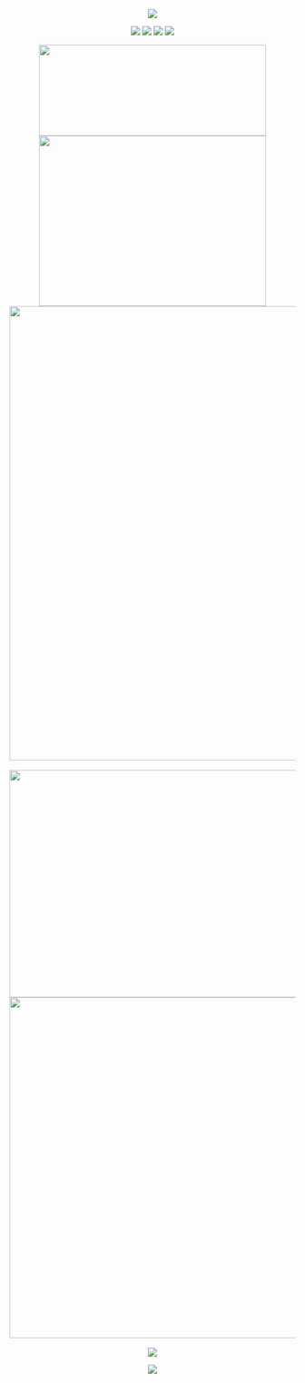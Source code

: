<p align="center">
<img src="https://capsule-render.vercel.app/api?type=waving&color=timeGradient&height=200&&section=header&text=WELCOME!&fontSize=70&fontAlign=50&fontAlignY=30&desc=I'm%20He%20Qijun&descAlign=50&descSize=20&descAlignY=55&animation=twinkling" />
</p>
<div align="center">
<img src="https://komarev.com/ghpvc/?username=hqj2221&abbreviated=true" />
<a href="https://github.com/HQJ2221"><img src="https://img.shields.io/badge/Github-HQJ2221-6666ff?logo=github" /></a>
<a href=""><img src="https://img.shields.io/badge/Bilibili-Null-ff6666?logo=bilibili" /></a>
<img src="https://img.shields.io/badge/版本-1.0.00-66ffff?logo=devdotto" />
</div>
<p align="center">
<!-- https://github.com/anuraghazra/github-readme-stats -->
<img align="center" width="400" height="160" src="https://github-readme-stats.vercel.app/api?username=HQJ2221&title_color=66FFFF&text_color=FFFF66&icon_color=FFFFCC&bg_color=404040&include_all_commits=true&show_icons=true&hide_border=true" />
<!-- https://github.com/DenverCoder1/github-readme-streak-stats -->
<img align="center" width="400" height="300" src="https://streak-stats.demolab.com?user=hqj2221&sideNums=66FFFF&currStreakNum=66FFFF&currStreakLabel=66FFFF&sideLabels=66FFFF&dates=66FFFF&fire=FFFF66&ring=FFFF66&icon_color=FFFFCC&background=404040&date_format=%5BY.%5Dn.j&hide_border=true" />
<br/>
<img align="center" width="800" src="https://github-readme-activity-graph.vercel.app/graph?username=HQJ2221&theme=react-dark&bg_color=404040" />
<br/>
<br/>
<img align="center" height="400" width="600" src="https://github-readme-stats.vercel.app/api/wakatime?username=HQJ2221&title_color=66FFFF&text_color=FFFF66&icon_color=FFFFCC&bg_color=404040&include_all_commits=true&show_icons=true&hide_border=true&layout=compact&langs_count=20" />
<img align="center" height="600" src="https://github-readme-stats.vercel.app/api/top-langs/?username=HQJ2221&title_color=66FFFF&text_color=FFFF66&icon_color=FFFFCC&bg_color=404040&include_all_commits=true&show_icons=true&hide_border=true&layout=donut-vertical&langs_count=8" />
<br/>
<br/>
<img align="center" src="https://skillicons.dev/icons?i=java,c,cpp,python,html,css,js&theme=dark" />
</p>

<p align="center">
<img src="https://capsule-render.vercel.app/api?type=waving&color=timeGradient&height=150&&section=footer&text=Thanks%20for%20viewing!&fontSize=30&fontAlign=50&fontAlignY=80&descAlign=50&descSize=30&descAlignY=40&animation=twinkling" />
</p>
